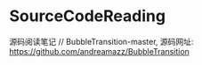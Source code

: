 # SourceCodeReading
源码阅读笔记
// BubbleTransition-master, 源码网址:  https://github.com/andreamazz/BubbleTransition
